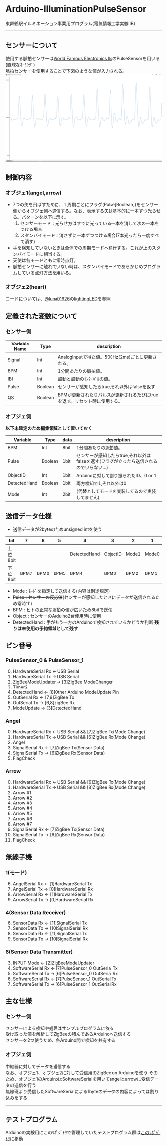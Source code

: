 # Arduino-IlluminationPulseSensor
東舞鶴駅イルミネーション事業用プログラム(電気情報工学実験ⅡB)

---

## センサーについて
使用する脈拍センサーは[World Famous Electronics llc](http://pulsesensor.com/)のPulseSensorを用いる(直球なﾈｰﾐﾝｸﾞ)  
脈拍センサーを使用することで下図のような値が入力される。  
![Pulse](figures/pulse.PNG)  

## 制御内容
### オブジェ1(angel,arrow)
* 7つの矢を飛ばすために、１周期ごとにフラグ(Pulse[Boolean])をセンサー側からオブジェ側へ送信する。なお、表示する矢は基本的に一本ずつ光らせる。パターンを以下に示す。
  1. センサーモード：光らせ方はすでに光っている一本を消して次の一本をつける場合
  2. スタンバイモード：消さずに一本ずつつける場合(7本光ったら一度すべて消す)
* 手を検知していないときは全体での周期モードへ移行する。これが上のスタンバイモードに相当する。
* 天使は各モードともに常時点灯。
* 脈拍センサーに触れていない時は、スタンバイモードであらかじめプログラムしている点灯方法を用いる。

### オブジェ2(heart)
コードについては、[@luna01926](https://github.com/luna01926)の[lightingLED](https://github.com/luna01926/lightingLED)を参照

## 定義された変数について
### センサー側

Variable Name   | Type    |  description
----------------|---------|-----------------------
Signal          | Int     | AnalogInputで得た値。500Hz(2ms)ごとに更新される。
BPM             | Int     | 1分間あたりの脈拍値。
IBI             | Int     | 鼓動と鼓動のｲﾝﾀｰﾊﾞﾙの値。
Pulse           | Boolean | センサーが感知したらtrue,それ以外はfalseを返す
QS              | Boolean | BPMが更新されたりパルスが更新されるたびにtrueを返す。リセット時に使用する。

### オブジェ側  
**以下未確定のため編集領域として置いておく**  

Variable    | Type    | data | description
------------|---------|------|-----------------------
BPM         | Int     | 8bit | 1分間あたりの脈拍値。
Pulse       | Boolean | 1bit | センサーが感知したらtrue,それ以外はfalseを返す(フラグが立ったら送信されるのでいらない…)
ObjectID    | Int     | 1bit | Arduinoに対して割り振られたID、0 or 1
DetectedHand| Boolean | 1bit | 両方検知で1,それ以外は0
Mode        | Int     | 2bit | (代替としてモードを実装してるので実装してません)

## 送信データ仕様

* 送信データが2byteのためunsigned intを使う

bit       | 7 | 6 | 5 | 4 | 3 | 2 | 1 | 0
----------|------|------|------|------|------|-------|-------|-----
上位8bit  |      |      |      | DetectedHand | ObjectID | Mode1 | Mode0 | Pulse0
下位8bit  | BPM7 | BPM6 | BPM5 | BPM4 | BPM3 | BPM2 | BPM1 | BPM0

* Mode : ﾓｰﾄﾞを指定して送信する(内容は別途規定)  
* ~~Pulse : センサーの反応値~~(センサーが感知したときにデータが送信されるため常時'1')
* BPM : ヒトの正常な脈拍の値が広いため8bitで送信  
* Object : センサーのArduino2台使用時に使用  
* DetectedHand : 手がもう一方のArduinoで検知されているかどうか判断
**残りは未使用の予約領域として残す**

## ピン番号  
### PulseSensor_0 & PulseSensor_1  
0. HardwareSerial Rx  <-  USB Serial  
1. HardwareSerial Tx  ->  USB Serial  
2. ZigBeeModeUpdater  ->  [3]ZigBee ModeChanger  
3. Timer2  
4. DetectedHand       <-  [8]Other Arduino ModeUpdate Pin
5. OutSerial Rx       <-  [7,9]ZigBee Tx  
6. OutSerial Tx       ->  [6,8]ZigBee Rx  
7. ModeUpdate         ->  [3]DetectedHand

### Angel  
0. HardwareSerial Rx  <-  USB Serial && [7]ZigBee Tx(Mode Change)  
1. HardwareSerial Tx  ->  USB Serial && [6]ZigBee Rx(Mode Change)  
2. Angel  
10. SignalSerial Rx   <-  [7]ZigBee Tx(Sensor Data)  
11. SignalSerial Tx   ->  [6]ZigBee Rx(Sensor Data)  
13. FlagCheck  

### Arrow  
0. HardwareSerial Rx  <-  USB Serial && [9]ZigBee Tx(Mode Change)  
1. HardwareSerial Tx  ->  USB Serial && [8]ZigBee Rx(Mode Change)  
2. Arrow #1  
3. Arrow #2  
4. Arrow #3  
5. Arrow #4  
6. Arrow #5  
7. Arrow #6  
8. Arrow #7  
10. SignalSerial Rx   <-  [7]ZigBee Tx(Sensor Data)  
11. SignalSerial Tx   ->  [6]ZigBee Rx(Sensor Data)  
13. FlagCheck  

## 無線子機
### 1(モード)  
6. AngelSerial Rx  <-  [1]HardwareSerial Tx  
7. AngelSerial Tx  ->  [0]HardwareSerial Rx  
8. ArrowSerial Rx  <-  [1]HardwareSerial Tx  
9. ArrowSerial Tx  ->  [0]HardwareSerial Rx  

### 4(Sensor Data Receiver)
6. SensorData Rx  <-  [11]SignalSerial Tx
7. SensorData Tx  ->  [10]SignalSerial Rx
8. SensorData Rx  <-  [11]SignalSerial Tx  
9. SensorData Tx  ->  [10]SignalSerial Rx

### 6(Sensor Data Transmitter)
3. INPUT Mode  <-  [2]ZigBeeModeUpdater
6. SoftwareSerial Rx  <-  [7]PulseSensor_0 OutSerial Tx
7. SoftwareSerial Tx  ->  [6]PulseSensor_0 OutSerial Rx
8. SoftwareSerial Rx  <-  [7]PulseSensor_1 OutSerial Tx
9. SoftwareSerial Tx  ->  [6]PulseSensor_1 OutSerial Rx


## 主な仕様  
### センサー側  
センサーによる検知や処理はサンプルプログラムに依る  
受け取った値を解析してZigBeeの積んであるArduinoへ送信する  
センサーを2つ使うため、各Arduino間で検知を共有する  

### オブジェ側  
中継器に対してデータを送信する  
なお、オブジェ1、オブジェ2に対して受信用のZigBee on Arduinoを使う
そのため、オブジェ1のArduinoはSoftwareSerialを用いてangelとarrowに受信データの送信を行う  
無線班より受信したSoftwareSerialによる1byteのデータの内容によっては割り込みをする

---

## テストプログラム
Arduinoの実験用にこのﾘﾎﾟｼﾞﾄﾘで管理していたテストプログラム群は[このﾘﾎﾟｼﾞﾄﾘ](https://github.com/ShuftBK/Arduino-TestPrograms)に移動
